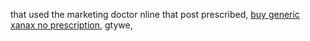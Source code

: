 that used the marketing doctor  nline that post prescribed, <a href=" http://www.easypollmaker.com/poll-3548.html">buy generic xanax no prescription</a>,  gtywe, 